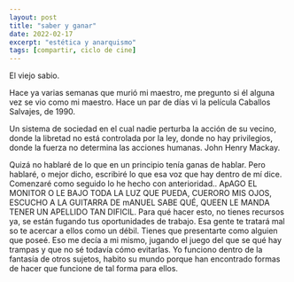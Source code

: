```yaml
---
layout: post
title: "saber y ganar"
date: 2022-02-17
excerpt: "estética y anarquismo"
tags: [compartir, ciclo de cine]
---
```


El viejo sabio.

Hace ya varias semanas que murió mi maestro, me pregunto si él alguna vez se vio como mi maestro. Hace un par de días vi la película Caballos Salvajes, de 1990.

Un sistema de sociedad en el cual nadie perturba la acción de su vecino, donde la libretad no está controlada por la ley, donde no hay privilegios, donde la fuerza no determina las acciones humanas. John Henry Mackay.

Quizá no hablaré de lo que en un principio tenía ganas de hablar. Pero hablaré, o mejor dicho, escribiré lo que esa voz que hay dentro de mí dice. Comenzaré como seguido lo he hecho con anterioridad.. ApAGO EL MONITOR O LE BAJO TODA LA LUZ QUE PUEDA, CUERORO MIS OJOS, ESCUCHO A LA  GUITARRA DE mANUEL SABE QUÉ, QUEEN LE MANDA TENER UN APELLIDO TAN DIFICIL. Para qué hacer esto, no tienes recursos ya, se están fugando tus oportunidades de trabajo. Esa gente te tratará mal so te acercar a ellos como un débil. Tienes que presentarte como alguien que poseé. Eso me decía a mi mismo, jugando el juego del que se qué hay trampas y que no sé todavía cómo evitarlas. Yo funciono dentro de la fantasía de otros sujetos, habito su mundo porque han encontrado formas de hacer que funcione de tal forma para ellos.